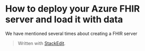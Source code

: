
# How to deploy your Azure FHIR server and load it with data
We have mentioned several times about creating a FHIR server 

> Written with [StackEdit](https://stackedit.io/).
<!--stackedit_data:
eyJoaXN0b3J5IjpbMTk5NjgxMDkyOV19
-->